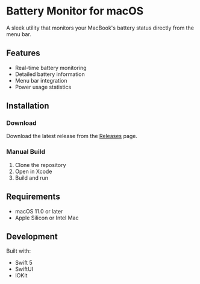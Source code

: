 # Battery Monitor for macOS

A sleek utility that monitors your MacBook's battery status directly from the menu bar.

## Features

- Real-time battery monitoring
- Detailed battery information
- Menu bar integration
- Power usage statistics

## Installation

### Download

Download the latest release from the [Releases](../../releases) page.

### Manual Build

1. Clone the repository
2. Open in Xcode
3. Build and run

## Requirements

- macOS 11.0 or later
- Apple Silicon or Intel Mac

## Development

Built with:

- Swift 5
- SwiftUI
- IOKit

